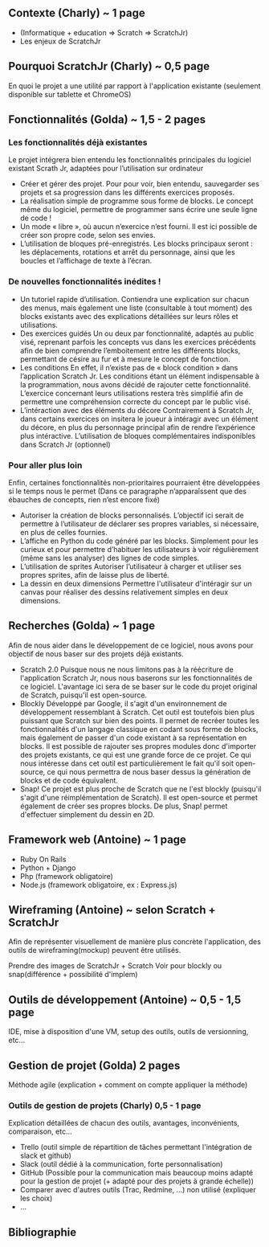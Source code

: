 ## Contexte (Charly) ~ 1 page

* (Informatique + education => Scratch => ScratchJr)
* Les enjeux de ScratchJr

## Pourquoi ScratchJr (Charly) ~ 0,5 page

En quoi le projet a une utilité par rapport à l'application existante (seulement disponible sur tablette et ChromeOS)

## Fonctionnalités (Golda) ~ 1,5 - 2 pages

### Les fonctionnalités déjà existantes
Le projet intégrera bien entendu les fonctionnalités principales du logiciel existant Scrath Jr, adaptées pour l’utilisation sur ordinateur
*	Créer et gérer des projet. 
Pour pour voir, bien entendu, sauvegarder ses projets et sa progression dans les différents exercices proposés.
*	La réalisation simple de programme sous forme de blocks.
Le concept même du logiciel, permettre de programmer sans écrire une seule ligne de code !
*	Un mode « libre », où aucun n’exercice n’est fourni.
Il est ici possible de créer son propre code, selon ses envies.
*	L’utilisation de bloques pré-enregistrés.
Les blocks principaux seront : les déplacements, rotations et arrêt du personnage, ainsi que les boucles et l’affichage de texte à l’écran.
### De nouvelles fonctionnalités inédites !
*	Un tutoriel rapide d’utilisation.
Contiendra une explication sur chacun des menus, mais également une liste (consultable à tout moment) des blocks existants avec des explications détaillées sur leurs rôles et utilisations.
*	Des exercices guidés
Un ou deux par fonctionnalité, adaptés au public visé, reprenant parfois les concepts vus dans les exercices précédents afin de bien comprendre l’emboitement entre les différents blocks, permettant de césire au fur et à mesure le concept de fonction.
*	Les conditions
En effet, il n’existe pas de « block condition » dans l’application Scratch Jr. Les conditions étant un élément indispensable à la programmation, nous avons décidé de rajouter cette fonctionnalité. L’exercice concernant leurs utilisations restera très simplifié afin de permettre une compréhension correcte du concept par le public visé.
*	L’intéraction avec des éléments du décore
Contrairement à Scratch Jr, dans certains exercices on insitera le joueur à intéragir avec un élément du décore, en plus du personnage principal afin de rendre l’expérience plus intéractive.
 L’utilisation de bloques complémentaires indisponibles dans Scratch Jr (optionnel)
### Pour aller plus loin
Enfin, certaines fonctionnalités non-prioritaires pourraient être développées si le temps nous le permet (Dans ce paragraphe n’apparaîssent que des ébauches de concepts, rien n’est encore fixé)
*	Autoriser la création de blocks personnalisés.
L’objectif ici serait de permettre à l’utilisateur de déclarer ses propres variables, si nécessaire, en plus de celles fournies.
*	L’affiche en Python du code généré par les blocks.
Simplement pour les curieux et pour permettre d’habituer les utilisateurs à voir régulièrement (même sans les analyser) des lignes de code simples.
*	L’utilisation de sprites
Autoriser l’utilisateur à charger et utiliser ses propres sprites, afin de laisse plus de liberté.
*	La dessin en deux dimensions
Permettre l'utilisateur d'intéragir sur un canvas pour réaliser des dessins relativement simples en deux dimensions.

## Recherches (Golda) ~ 1 page

Afin de nous aider dans le développement de ce logiciel, nous avons pour objectif de nous baser sur des projets déjà existants.
* Scratch 2.0
Puisque nous ne nous limitons pas à la réécriture de l'application Scratch Jr, nous nous baserons sur les fonctionnalités de ce logiciel. L'avantage ici sera de se baser sur le code du projet original de Scratch, puisqu'il est open-source.
* Blockly
Développé par Google, il s'agit d'un environnement de développement ressemblant à Scratch. Cet outil est toutefois bien plus puissant que Scratch sur bien des points.
Il permet de recréer toutes les fonctionnalités d'un langage classique en codant sous forme de blocks, mais également de passer d'un code existant à sa représentation en blocks.
Il est possible de rajouter ses propres modules donc d'importer des projets existants, ce qui est une grande force de ce projet.
Ce qui nous intéresse dans cet outil est particulièrement le fait qu'il soit open-source, ce qui nous permettra de nous baser dessus la génération de blocks et de code équivalent.
* Snap!
Ce projet est plus proche de Scratch que ne l'est blockly (puisqu'il s'agit d'une réimplémentation de Scratch).
Il est open-source et permet également de créer ses propres blocks. De plus, Snap! permet d'effectuer simplement du dessin en 2D.

## Framework web (Antoine) ~ 1 page

* Ruby On Rails
* Python + Django
* Php (framework obligatoire)
* Node.js (framework obligatoire, ex : Express.js)

## Wireframing (Antoine) ~ selon Scratch + ScratchJr

Afin de représenter visuellement de manière plus concrète l'application, des outils de wireframing(mockup) peuvent être utilisés.

Prendre des images de ScratchJr + Scratch
Voir pour blockly ou snap(différence + possibilité d'implem)

## Outils de développement (Antoine) ~ 0,5 - 1,5 page

IDE, mise à disposition d'une VM, setup des outils, outils de versionning, etc...

## Gestion de projet (Golda) 2 pages

Méthode agile (explication + comment on compte appliquer la méthode)

### Outils de gestion de projets (Charly) 0,5 - 1 page

Explication détaillées de chacun des outils, avantages, inconvénients, comparaison, etc...
* Trello (outil simple de répartition de tâches permettant l'intégration de slack et github)
* Slack (outil dédié à la communication, forte personnalisation)
* GitHub (Possible pour la communication mais beaucoup moins adapté pour la gestion de projet (+ adapté pour des projets à grande échelle))
* Comparer avec d'autres outils (Trac, Redmine, ...) non utilisé (expliquer les choix)
* ...

## Bibliographie
